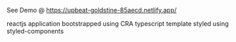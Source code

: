 See Demo @ https://upbeat-goldstine-85aecd.netlify.app/

reactjs application bootstrapped using CRA typescript template
styled using styled-components
